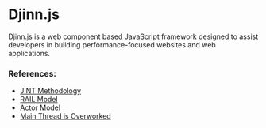 # Djinn.js

Djinn.js is a web component based JavaScript framework designed to assist developers in building performance-focused websites and web applications.

### References:

- [JINT Methodology](https://jintmethod.dev/)
- [RAIL Model](https://developers.google.com/web/fundamentals/performance/rail)
- [Actor Model](https://dassur.ma/things/actormodel/)
- [Main Thread is Overworked](https://www.youtube.com/watch?v=7Rrv9qFMWNM)
